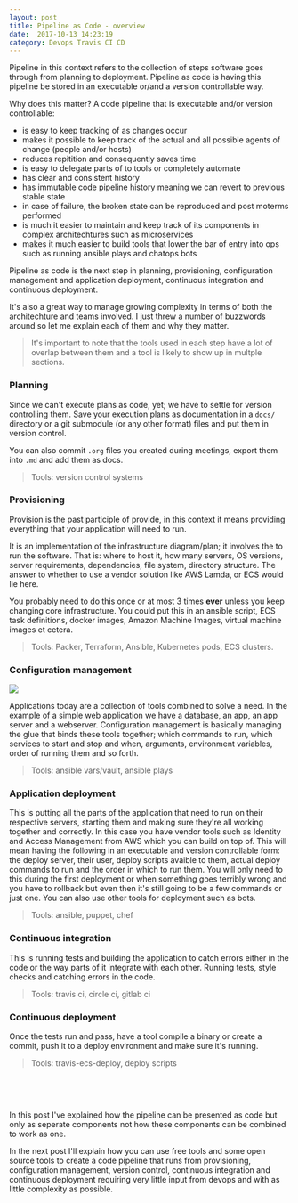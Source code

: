 ```yaml
---
layout: post
title: Pipeline as Code - overview
date:  2017-10-13 14:23:19
category: Devops Travis CI CD
---
```


Pipeline in this context refers to the collection of steps software goes through
from planning to deployment. Pipeline as code is having this pipeline be stored
in an executable or/and a version controllable way.

Why does this matter? A code pipeline that is executable and/or version
controllable:

 - is easy to keep tracking of as changes occur
 - makes it possible to keep track of the actual and all possible agents of change (people and/or hosts)
 - reduces repitition and consequently saves time
 - is easy to delegate parts of to tools or completely automate
 - has clear and consistent history
 - has immutable code pipeline history meaning we can revert to previous stable state
 - in case of failure, the broken state can be reproduced and post moterms performed
 - is much it easier to maintain and keep track of its components in complex architechtures such as microservices
 - makes it much easier to build tools that lower the bar of entry into ops such as running ansible plays and chatops bots

Pipeline as code is the next step in planning, provisioning, configuration
management and application deployment, continuous integration and continuous
deployment.

It's also a great way to manage growing complexity in terms of both
the architechture and teams involved. I just threw a number of buzzwords around
so let me explain each of them and why they matter.

> It's important to note that the tools used in each step have a lot of overlap between them and a tool is likely to show up in multple sections.

### Planning
Since we can't execute plans as code, yet; we have to settle for version
controlling them.
Save your execution plans as documentation in a `docs/` directory or a git
submodule (or any other format) files and put them in version control.

You can also commit `.org` files you created during meetings, export them into
`.md` and add them as docs.

> Tools: version control systems

### Provisioning
Provision is the past participle of provide, in this context it means providing
everything that your application will need to run.

It is an implementation of the infrastructure diagram/plan; it involves the
to run the software. That is: where to host it, how many servers, OS versions,
server requirements, dependencies, file system, directory structure. The answer
to whether to use a vendor solution like AWS Lamda, or ECS would lie here.

You probably need to do this once or at most 3 times **ever** unless you keep
changing core infrastructure. You could put this in an ansible script, ECS task
definitions, docker images, Amazon Machine Images, virtual machine
images et cetera.

> Tools: Packer, Terraform, Ansible, Kubernetes pods, ECS clusters.

### Configuration management
![](https://i.giphy.com/media/3oz8xOOWHS2MYEJXXO/giphy.gif)

Applications today are a collection of tools combined to solve a need.
In the example of a simple web application we have a database, an app, an app
server and a webserver. Configuration management is basically managing the glue
that binds these tools together; which commands to run, which services to start
and stop and when, arguments, environment variables, order of running them and
so forth.

> Tools: ansible vars/vault, ansible plays

### Application deployment
This is putting all the parts of the application that need to run on their
respective servers, starting them and making sure they're all working together
and correctly.
In this case you have vendor tools such as Identity and Access Management from
AWS which you can build on top of.
This will mean having the following in an executable and version controllable
form: the deploy server, their user, deploy scripts avaible to them,
actual deploy commands to run and the order in which to run them.
You will only need to this during the first deployment or when something goes
terribly wrong and you have to rollback but even then it's still going to be a
few commands or just one. You can also use other tools for deployment such as
bots.

> Tools: ansible, puppet, chef

### Continuous integration
This is running tests and building the application to catch errors either in the
code or the way parts of it integrate with each other.
Running tests, style checks and catching errors in the code.

> Tools: travis ci, circle ci, gitlab ci

### Continuous deployment
Once the tests run and pass, have a tool compile a binary or create a commit,
push it to a deploy environment and make sure it's running.

> Tools: travis-ecs-deploy, deploy scripts

&nbsp;

&nbsp;

In this post I've explained how the pipeline can be presented as code but only
as seperate components not how these components can be combined to work as one.

In the next post I'll explain how you can use free tools and some open source
tools to create a code pipeline that runs from provisioning, configuration
management, version control, continuous integration and continuous deployment
requiring very little input from devops and with as little complexity as
possible.
